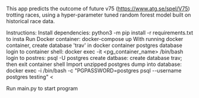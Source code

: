 This app predicts the outcome of future v75 (https://www.atg.se/spel/V75) trotting races, using a hyper-parameter tuned random forest model built on historical race data.

Instructions:
Install dependencies:
    python3 -m pip install -r requirements.txt to insta
Run Docker container:
    docker-compose up
With running docker container, create database 'trav' in docker container postgres database
    login to container shell:
        docker exec -it <pg_container_name> /bin/bash
    login to postres:
        psql -U postgres
    create datbase:
        create database trav;
    then exit container shell
Import unzipped postgres dump into database:
    docker exec -i <container name> /bin/bash -c "PGPASSWORD=postgres psql --username postgres  testing" < <local apath to unzipped dump.sql>

Run main.py to start program